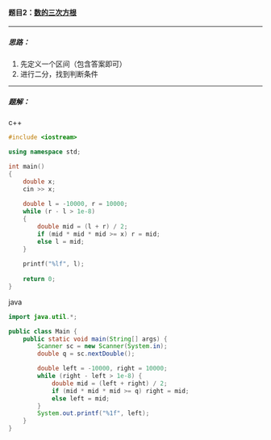 #### 题目2：<a href="https://www.acwing.com/problem/content/792/">数的三次方根</a>

------

##### 思路：

1. 先定义一个区间（包含答案即可）
2. 进行二分，找到判断条件

------

##### 题解：

c++

```c++
#include <iostream>

using namespace std;

int main()
{
    double x;
    cin >> x;
    
    double l = -10000, r = 10000;
    while (r - l > 1e-8)
    {
        double mid = (l + r) / 2;
        if (mid * mid * mid >= x) r = mid;
        else l = mid;
    }
    
    printf("%lf", l);
    
    return 0;
}
```

java

```java
import java.util.*;

public class Main {
    public static void main(String[] args) {
        Scanner sc = new Scanner(System.in);
        double q = sc.nextDouble();

        double left = -10000, right = 10000;
        while (right - left > 1e-8) {
            double mid = (left + right) / 2;
            if (mid * mid * mid >= q) right = mid;
            else left = mid;
        }
        System.out.printf("%1f", left);
    }
}
```

